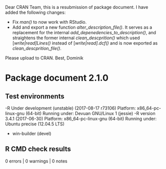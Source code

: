 Dear CRAN Team,
this is a resubmission of package document. I have added the following changes:

* Fix *man()* to now work with RStudio.
* Add and export a new function *alter\_description\_file()*.
  It serves as a replacement for the internal
  *add\_depenedencies\_to\_description()*, and straightens the former internal
  *clean\_descprition()* which used [*write|read]Lines()* instead of
  [*write|read].dcf()* and is now exported as *clean\_descprition\_file()*.

Please upload to CRAN.
Best, Dominik

# Package document 2.1.0
## Test  environments 
-R Under development (unstable) (2017-08-17 r73106)
  Platform: x86_64-pc-linux-gnu (64-bit)
  Running under: Devuan GNU/Linux 1 (jessie)
-R version 3.4.1 (2017-06-30)
  Platform: x86_64-pc-linux-gnu (64-bit)
  Running under: Ubuntu precise (12.04.5 LTS)
- win-builder (devel)

## R CMD check results
0 errors | 0 warnings | 0 notes

